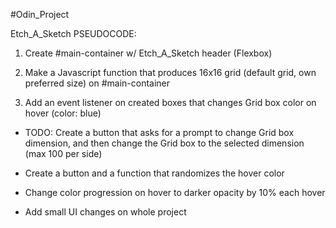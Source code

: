 #Odin_Project

Etch_A_Sketch PSEUDOCODE:

1) Create #main-container w/ Etch_A_Sketch header (Flexbox)

2) Make a Javascript function that produces 16x16 grid (default grid, own preferred size) on #main-container

3) Add an event listener on created boxes that changes Grid box color on hover (color: blue)

- TODO: Create a button that asks for a prompt to change Grid box dimension, and then change the Grid box to the selected dimension (max 100 per side)

- Create a button and a function that randomizes the hover color
- Change color progression on hover to darker opacity by 10% each hover

- Add small UI changes on whole project